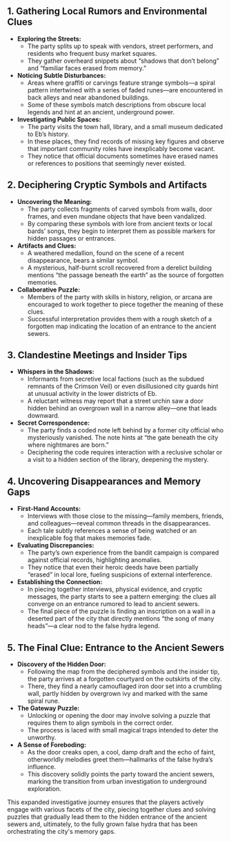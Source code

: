 ## 1. Gathering Local Rumors and Environmental Clues
- **Exploring the Streets:**
	- The party splits up to speak with vendors, street performers, and residents who frequent busy market squares.
	- They gather overheard snippets about “shadows that don’t belong” and “familiar faces erased from memory.”
- **Noticing Subtle Disturbances:**
	- Areas where graffiti or carvings feature strange symbols—a spiral pattern intertwined with a series of faded runes—are encountered in back alleys and near abandoned buildings.
	- Some of these symbols match descriptions from obscure local legends and hint at an ancient, underground power.
- **Investigating Public Spaces:**
	- The party visits the town hall, library, and a small museum dedicated to Eb’s history.
	- In these places, they find records of missing key figures and observe that important community roles have inexplicably become vacant.
	- They notice that official documents sometimes have erased names or references to positions that seemingly never existed.

## 2. Deciphering Cryptic Symbols and Artifacts
- **Uncovering the Meaning:**
	- The party collects fragments of carved symbols from walls, door frames, and even mundane objects that have been vandalized.
	- By comparing these symbols with lore from ancient texts or local bards’ songs, they begin to interpret them as possible markers for hidden passages or entrances.
- **Artifacts and Clues:**
	- A weathered medallion, found on the scene of a recent disappearance, bears a similar symbol.
	- A mysterious, half-burnt scroll recovered from a derelict building mentions “the passage beneath the earth” as the source of forgotten memories.
- **Collaborative Puzzle:**
	- Members of the party with skills in history, religion, or arcana are encouraged to work together to piece together the meaning of these clues.
	- Successful interpretation provides them with a rough sketch of a forgotten map indicating the location of an entrance to the ancient sewers.

## 3. Clandestine Meetings and Insider Tips
- **Whispers in the Shadows:**
	- Informants from secretive local factions (such as the subdued remnants of the Crimson Veil) or even disillusioned city guards hint at unusual activity in the lower districts of Eb.
	- A reluctant witness may report that a street urchin saw a door hidden behind an overgrown wall in a narrow alley—one that leads downward.
- **Secret Correspondence:**
	- The party finds a coded note left behind by a former city official who mysteriously vanished. The note hints at “the gate beneath the city where nightmares are born.”
	- Deciphering the code requires interaction with a reclusive scholar or a visit to a hidden section of the library, deepening the mystery.

## 4. Uncovering Disappearances and Memory Gaps
- **First-Hand Accounts:**
	- Interviews with those close to the missing—family members, friends, and colleagues—reveal common threads in the disappearances.
	- Each tale subtly references a sense of being watched or an inexplicable fog that makes memories fade.
- **Evaluating Discrepancies:**
	- The party’s own experience from the bandit campaign is compared against official records, highlighting anomalies.
	- They notice that even their heroic deeds have been partially “erased” in local lore, fueling suspicions of external interference.
- **Establishing the Connection:**
	- In piecing together interviews, physical evidence, and cryptic messages, the party starts to see a pattern emerging: the clues all converge on an entrance rumored to lead to ancient sewers.
	- The final piece of the puzzle is finding an inscription on a wall in a deserted part of the city that directly mentions “the song of many heads”—a clear nod to the false hydra legend.

## 5. The Final Clue: Entrance to the Ancient Sewers
- **Discovery of the Hidden Door:**
	- Following the map from the deciphered symbols and the insider tip, the party arrives at a forgotten courtyard on the outskirts of the city.
	- There, they find a nearly camouflaged iron door set into a crumbling wall, partly hidden by overgrown ivy and marked with the same spiral rune.
- **The Gateway Puzzle:**
	- Unlocking or opening the door may involve solving a puzzle that requires them to align symbols in the correct order.
	- The process is laced with small magical traps intended to deter the unworthy.
- **A Sense of Foreboding:**
	- As the door creaks open, a cool, damp draft and the echo of faint, otherworldly melodies greet them—hallmarks of the false hydra’s influence.
	- This discovery solidly points the party toward the ancient sewers, marking the transition from urban investigation to underground exploration.

This expanded investigative journey ensures that the players actively engage with various facets of the city, piecing together clues and solving puzzles that gradually lead them to the hidden entrance of the ancient sewers and, ultimately, to the fully grown false hydra that has been orchestrating the city's memory gaps.
